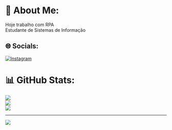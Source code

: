# 💫 About Me:
Hoje trabalho com RPA<br>Estudante de Sistemas de Informação<br>


## 🌐 Socials:
[![Instagram](https://img.shields.io/badge/Instagram-%23E4405F.svg?logo=Instagram&logoColor=white)](https://instagram.com/julievellyn_) 


# 📊 GitHub Stats:
![](https://github-readme-stats.vercel.app/api?username=jevellyn&theme=radical&hide_border=false&include_all_commits=false&count_private=false)<br/>
![](https://github-readme-streak-stats.herokuapp.com/?user=jevellyn&theme=radical&hide_border=false)<br/>
![](https://github-readme-stats.vercel.app/api/top-langs/?username=jevellyn&theme=radical&hide_border=false&include_all_commits=false&count_private=false&layout=compact)

---
[![](https://visitcount.itsvg.in/api?id=jevellyn&icon=0&color=0)](https://visitcount.itsvg.in)

<!-- Proudly created with GPRM ( https://gprm.itsvg.in ) -->

